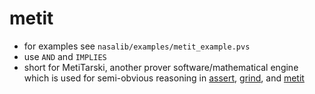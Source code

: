 metit
=====
- for examples see `nasalib/examples/metit_example.pvs`
- use `AND` and `IMPLIES`
- short for MetiTarski, another prover software/mathematical engine which is used for semi-obvious reasoning in [assert](../pages/assert.md), [grind](../pages/grind.md), and [metit](../pages/metit.md)

